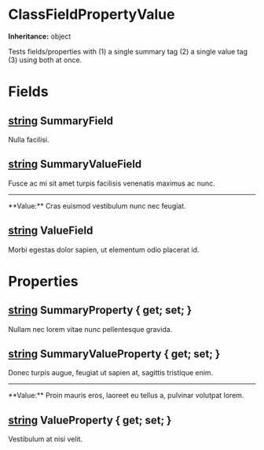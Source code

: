 # ClassFieldPropertyValue

**Inheritance:** object  
  
Tests fields/properties with (1) a single summary tag (2) a single value tag (3) using both at once.  
  

# Fields

## [string](https://docs.microsoft.com/en-us/dotnet/api/system.string) SummaryField

Nulla facilisi.  
  

## [string](https://docs.microsoft.com/en-us/dotnet/api/system.string) SummaryValueField

Fusce ac mi sit amet turpis facilisis venenatis maximus ac nunc.  
  
<hr/>  
**Value:**  
Cras euismod vestibulum nunc nec feugiat.  
  

## [string](https://docs.microsoft.com/en-us/dotnet/api/system.string) ValueField

Morbi egestas dolor sapien, ut elementum odio placerat id.  
  

# Properties

## [string](https://docs.microsoft.com/en-us/dotnet/api/system.string) SummaryProperty { get; set; }

Nullam nec lorem vitae nunc pellentesque gravida.  
  

## [string](https://docs.microsoft.com/en-us/dotnet/api/system.string) SummaryValueProperty { get; set; }

Donec turpis augue, feugiat ut sapien at, sagittis tristique enim.  
  
<hr/>  
**Value:**  
Proin mauris eros, laoreet eu tellus a, pulvinar volutpat lorem.  
  

## [string](https://docs.microsoft.com/en-us/dotnet/api/system.string) ValueProperty { get; set; }

Vestibulum at nisi velit.  
  


